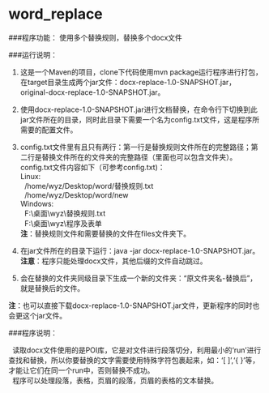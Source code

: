 # word_replace

###程序功能：
使用多个替换规则，替换多个docx文件

###运行说明：
1. 这是一个Maven的项目，clone下代码使用mvn package运行程序进行打包，在target目录生成两个jar文件：docx-replace-1.0-SNAPSHOT.jar， original-docx-replace-1.0-SNAPSHOT.jar。

2. 使用docx-replace-1.0-SNAPSHOT.jar进行文档替换，在命令行下切换到此jar文件所在的目录，同时此目录下需要一个名为config.txt文件，这是程序所需要的配置文件。

3. config.txt文件里有且只有两行：第一行是替换规则文件所在的完整路径；第二行是替换文件所在的文件夹的完整路径（里面也可以包含文件夹）。config.txt文件内容如下（可参考config.txt)：<br/>
    Linux:<br/>
    &nbsp;&nbsp;/home/wyz/Desktop/word/替换规则.txt<br/>
    &nbsp;&nbsp;/home/wyz/Desktop/word/new<br/>
    Windows:<br/>
    &nbsp;&nbsp;F:\桌面\wyz\替换规则.txt<br/>
    &nbsp;&nbsp;F:\桌面\wyz\程序及表单<br/>
    __注__：替换规则文件和需要替换的文件在files文件夹下。

4. 在jar文件所在的目录下运行：java -jar docx-replace-1.0-SNAPSHOT.jar。<br/> __注意__：程序只能处理docx文件，其他后缀的文件自动跳过。

5. 会在替换的文件夹同级目录下生成一个新的文件夹：“原文件夹名-替换后”，就是替换后的文件。

__注__：也可以直接下载docx-replace-1.0-SNAPSHOT.jar文件，更新程序的同时也会更这个jar文件。


###程序说明：
<p>&nbsp;&nbsp;读取docx文件使用的是POI库，它是对文件进行段落切分，利用最小的‘run’进行查找和替换，所以你要替换的文字需要使用特殊字符包裹起来，如：‘[ ]’,‘{ }’等，
才能让它们在同一个run中，否则替换不成功。<br/>&nbsp;&nbsp;程序可以处理段落，表格，页眉的段落，页眉的表格的文本替换。</p>


